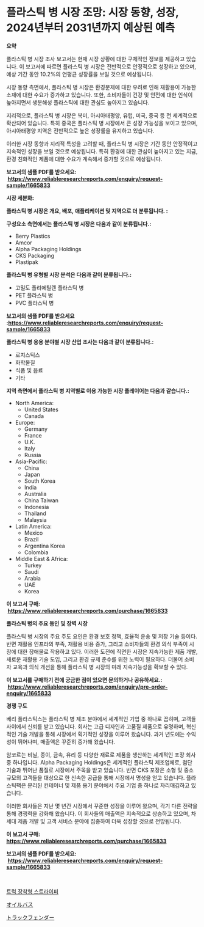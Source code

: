 <p><h1>플라스틱 병 시장 조망: 시장 동향, 성장, 2024년부터 2031년까지 예상된 예측</h1></p><p><strong>요약</strong></p>
<p><p>플라스틱 병 시장 조사 보고서는 현재 시장 상황에 대한 구체적인 정보를 제공하고 있습니다. 이 보고서에 따르면 플라스틱 병 시장은 전반적으로 안정적으로 성장하고 있으며, 예상 기간 동안 10.2%의 연평균 성장률을 보일 것으로 예상됩니다.</p><p>시장 동향 측면에서, 플라스틱 병 시장은 환경문제에 대한 우려로 인해 재활용이 가능한 소재에 대한 수요가 증가하고 있습니다. 또한, 소비자들이 건강 및 안전에 대한 인식이 높아지면서 생분해성 플라스틱에 대한 관심도 높아지고 있습니다.</p><p>지리적으로, 플라스틱 병 시장은 북미, 아시아태평양, 유럽, 미국, 중국 등 전 세계적으로 확산되어 있습니다. 특히 중국은 플라스틱 병 시장에서 큰 성장 가능성을 보이고 있으며, 아시아태평양 지역은 전반적으로 높은 성장률을 유지하고 있습니다.</p><p>이러한 시장 동향과 지리적 특성을 고려할 때, 플라스틱 병 시장은 기간 동안 안정적이고 지속적인 성장을 보일 것으로 예상됩니다. 특히 환경에 대한 관심이 높아지고 있는 지금, 환경 친화적인 제품에 대한 수요가 계속해서 증가할 것으로 예상됩니다.</p></p>
<p><strong>보고서의 샘플 PDF를 받으세요: &nbsp;<a href="https://www.reliableresearchreports.com/enquiry/request-sample/1665833">https://www.reliableresearchreports.com/enquiry/request-sample/1665833</a></strong></p>
<p><strong>시장 세분화:</strong></p>
<p><strong> 플라스틱 병 시장은 개요, 배포, 애플리케이션 및 지역으로 더 분류됩니다. :</strong></p>
<p><strong>구성요소 측면에서는 플라스틱 병 시장은 다음과 같이 분류됩니다.:</strong></p>
<p><ul><li>Berry Plastics</li><li>Amcor</li><li>Alpha Packaging Holdings</li><li>CKS Packaging</li><li>Plastipak</li></ul></p>
<p><strong> 플라스틱 병 유형별 시장 분석은 다음과 같이 분류됩니다.:</strong></p>
<p><ul><li>고밀도 폴리에틸렌 플라스틱 병</li><li>PET 플라스틱 병</li><li>PVC 플라스틱 병</li></ul></p>
<p><strong>보고서의 샘플 PDF를 받으세요 :<a href="https://www.reliableresearchreports.com/enquiry/request-sample/1665833">https://www.reliableresearchreports.com/enquiry/request-sample/1665833</a></strong></p>
<p><strong> 플라스틱 병 응용 분야별 시장 산업 조사는 다음과 같이 분류됩니다.:</strong></p>
<p><ul><li>로지스틱스</li><li>화학물질</li><li>식품 및 음료</li><li>기타</li></ul></p>
<p><strong>지역 측면에서 플라스틱 병 지역별로 이용 가능한 시장 플레이어는 다음과 같습니다.:</strong></p>
<p><ul>
    <li>
        North America:
        <ul>
            <li>United States</li>
            <li>Canada</li>
        </ul>
    </li>
    <li>
        Europe:
        <ul>
            <li>Germany</li>
            <li>France</li>
            <li>U.K.</li>
            <li>Italy</li>
            <li>Russia</li>
        </ul>
    </li>
    <li>
        Asia-Pacific:
        <ul>
            <li>China</li>
            <li>Japan</li>
            <li>South Korea</li>
            <li>India</li>
            <li>Australia</li>
            <li>China Taiwan</li>
            <li>Indonesia</li>
            <li>Thailand</li>
            <li>Malaysia</li>
        </ul>
    </li>
    <li>
        Latin America:
        <ul>
            <li>Mexico</li>
            <li>Brazil</li>
            <li>Argentina Korea</li>
            <li>Colombia</li>
        </ul>
    </li>
    <li>
        Middle East & Africa:
        <ul>
            <li>Turkey</li>
            <li>Saudi</li>
            <li>Arabia</li>
            <li>UAE</li>
            <li>Korea</li>
        </ul>
    </li>
    </ul></p>
<p><strong>이 보고서 구매: &nbsp;<a href="https://www.reliableresearchreports.com/purchase/1665833">https://www.reliableresearchreports.com/purchase/1665833</a></strong></p>
<p><strong>플라스틱 병의 주요 동인 및 장벽 시장</strong></p>
<p><p>플라스틱 병 시장의 주요 주도 요인은 환경 보호 정책, 효율적 운송 및 저장 기술 등이다. 반면 재활용 인프라의 부족, 재활용 비용 증가, 그리고 소비자들의 환경 의식 부족이 시장에 대한 장애물로 작용하고 있다. 이러한 도전에 직면한 시장은 지속가능한 제품 개발, 새로운 재활용 기술 도입, 그리고 환경 규제 준수를 위한 노력이 필요하다. 더불어 소비자 교육과 의식 개선을 통해 플라스틱 병 시장의 미래 지속가능성을 확보할 수 있다.</p></p>
<p><strong>이 보고서를 구매하기 전에 궁금한 점이 있으면 문의하거나 공유하세요.: &nbsp;<a href="https://www.reliableresearchreports.com/enquiry/pre-order-enquiry/1665833">https://www.reliableresearchreports.com/enquiry/pre-order-enquiry/1665833</a></strong></p>
<p><strong>경쟁 구도</strong></p>
<p><p>베리 플라스틱스는 플라스틱 병 제조 분야에서 세계적인 기업 중 하나로 꼽히며, 고객들 사이에서 신뢰를 받고 있습니다. 회사는 고급 디자인과 고품질 제품으로 유명하며, 혁신적인 기술 개발을 통해 시장에서 획기적인 성장을 이루어 왔습니다. 과거 년도에는 수익성이 뛰어나며, 매출액은 꾸준히 증가해 왔습니다.</p><p>암코르는 비닐, 종이, 금속, 유리 등 다양한 재료로 제품을 생산하는 세계적인 포장 회사 중 하나입니다. Alpha Packaging Holdings은 세계적인 플라스틱 제조업체로, 첨단 기술과 뛰어난 품질로 시장에서 주목을 받고 있습니다. 반면 CKS 포장은 소형 및 중소 규모의 고객들을 대상으로 한 신속한 공급을 통해 시장에서 명성을 얻고 있습니다. 플라스틱팩은 분리된 컨테이너 및 제품 용기 분야에서 주요 기업 중 하나로 자리매김하고 있습니다.</p><p>이러한 회사들은 지난 몇 년간 시장에서 꾸준한 성장을 이루어 왔으며, 각기 다른 전략을 통해 경쟁력을 강화해 왔습니다. 이 회사들의 매출액은 지속적으로 상승하고 있으며, 차세대 제품 개발 및 고객 서비스 분야에 집중하여 더욱 성장할 것으로 전망됩니다.</p></p>
<p><strong>이 보고서 구매: &nbsp; <a href="https://www.reliableresearchreports.com/purchase/1665833">https://www.reliableresearchreports.com/purchase/1665833</a></strong></p>
<p><strong>보고서의 샘플 PDF를 받으세요: &nbsp;<a href="https://www.reliableresearchreports.com/enquiry/request-sample/1665833">https://www.reliableresearchreports.com/enquiry/request-sample/1665833</a></strong><strong></strong></p>
<p>&nbsp;</p>
<p><p><a href="https://medium.com/@kathyorton6556/%ED%8A%B8%EB%9F%AD-%EC%9E%A5%EC%B0%A9%EC%9A%A9-%EB%8F%84%EB%A1%9C-%ED%91%9C%EC%8B%9D%EA%B8%B0-%EC%8B%9C%EC%9E%A5-2031%EB%85%84%EA%B9%8C%EC%A7%80%EC%9D%98-%EA%B2%BD%ED%96%A5-%EC%98%88%EC%B8%A1-%EB%B0%8F-%EA%B2%BD%EC%9F%81-%EB%B6%84%EC%84%9D-7c89b15311fb">트럭 장착형 스트라이퍼</a></p><p><a href="https://medium.com/@josuehezog2023/%E3%82%AA%E3%82%A4%E3%83%AB%E3%83%90%E3%82%B9%E5%B8%82%E5%A0%B4-%E6%88%90%E5%8A%9F%E3%81%99%E3%82%8B%E3%83%93%E3%82%B8%E3%83%8D%E3%82%B9%E6%88%A6%E7%95%A5%E3%81%AE%E9%8D%B5-2031%E5%B9%B4%E3%81%BE%E3%81%A7%E3%81%AE%E4%BA%88%E6%B8%AC-8c700e53a96a">オイルバス</a></p><p><a href="https://medium.com/@stevencornish04/%E3%83%88%E3%83%A9%E3%83%83%E3%82%AF%E3%83%95%E3%82%A7%E3%83%B3%E3%83%80%E3%83%BC%E3%83%9E%E3%83%BC%E3%82%B1%E3%83%83%E3%83%88-2031%E5%B9%B4%E3%81%BE%E3%81%A7%E3%81%AE%E6%88%90%E5%8A%9F%E3%81%97%E3%81%9F%E3%83%93%E3%82%B8%E3%83%8D%E3%82%B9%E6%88%A6%E7%95%A5%E3%81%AE%E9%8D%B5-9a4f474cfa28">トラックフェンダー</a></p></p>